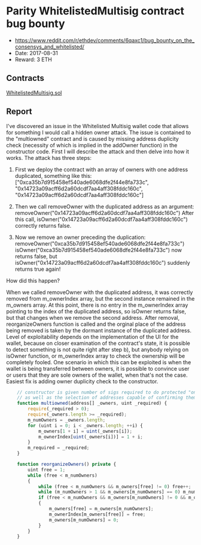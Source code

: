# Parity WhitelistedMultisig contract bug bounty

  * https://www.reddit.com/r/ethdev/comments/6qaxc1/bug_bounty_on_the_consensys_and_whitelisted/
  * Date: 2017-08-31
  * Reward: 3 ETH

## Contracts

[WhitelistedMultisig.sol](./contracts/WhitelistedMultisig.sol)

## Report

I've discovered an issue in the Whitelisted Multisig wallet code that allows for something I would call a hidden owner attack.
The issue is contained to the "multiowned" contract and is caused by missing address duplicity check (necessity of which is implied in the addOwner function) in the constructor code. First I will describe the attack and then delve into how it works.
The attack has three steps:

1) First we deploy the contract with an array of owners with one address duplicated, something like this:
["0xca35b7d915458ef540ade6068dfe2f44e8fa733c", "0x14723a09acff6d2a60dcdf7aa4aff308fddc160c", "0x14723a09acff6d2a60dcdf7aa4aff308fddc160c"]

2) Then we call removeOwner with the duplicated address as an argument: removeOwner("0x14723a09acff6d2a60dcdf7aa4aff308fddc160c") After this call, isOwner("0x14723a09acff6d2a60dcdf7aa4aff308fddc160c") correctly returns false.

3) Now we remove an owner preceding the duplication:
removeOwner("0xca35b7d915458ef540ade6068dfe2f44e8fa733c") isOwner("0xca35b7d915458ef540ade6068dfe2f44e8fa733c") now returns false, but isOwner("0x14723a09acff6d2a60dcdf7aa4aff308fddc160c") suddenly returns true again!

How did this happen?

When we called removeOwner with the duplicated address, it was correctly removed from m_ownerIndex array, but the second instance remained in the m_owners array. At this point, there is no entry in the m_ownerIndex array pointing to the index of the duplicated address, so isOwner returns false, but that changes when we remove the second address. After removal, reorganizeOwners function is called and the orginal place of the address being removed is taken by the dormant instance of the duplicated address.
Level of exploitability depends on the implementation of the UI for the wallet, because on closer examination of the contract's state, it is possible to detect something is not quite right after step b), but anybody relying on isOwner function, or m_ownerIndex array to check the ownership will be completely fooled.
One scenario in which this can be exploited is when the wallet is being transferred between owners, it is possible to convince user or users that they are sole owners of the wallet, when that's not the case.
Easiest fix is adding owner duplicity check to the constructor.

```javascript
    // constructor is given number of sigs required to do protected "onlymanyowners" transactions
    // as well as the selection of addresses capable of confirming them.
    function multiowned(address[] _owners, uint _required) {
        require(_required > 0);
        require(_owners.length >= _required);
        m_numOwners = _owners.length;
        for (uint i = 0; i < _owners.length; ++i) {
            m_owners[1 + i] = uint(_owners[i]);
            m_ownerIndex[uint(_owners[i])] = 1 + i;
        }
        m_required = _required;
    }
```

```javascript
    function reorganizeOwners() private {
        uint free = 1;
        while (free < m_numOwners)
        {
            while (free < m_numOwners && m_owners[free] != 0) free++;
            while (m_numOwners > 1 && m_owners[m_numOwners] == 0) m_numOwners--;
            if (free < m_numOwners && m_owners[m_numOwners] != 0 && m_owners[free] == 0)
            {
                m_owners[free] = m_owners[m_numOwners];
                m_ownerIndex[m_owners[free]] = free;
                m_owners[m_numOwners] = 0;
            }
        }
    }
```